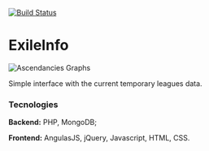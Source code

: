 [![Build Status](https://travis-ci.org/tcK1/exileinfo.svg?branch=master)](https://travis-ci.org/tcK1/exileinfo)
# ExileInfo
![Ascendancies Graphs](http://i.imgur.com/PkD6NBF.png)

Simple interface with the current temporary leagues data.

### Tecnologies
**Backend:** PHP, MongoDB;

**Frontend:** AngulasJS, jQuery, Javascript, HTML, CSS.